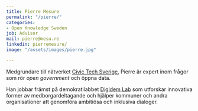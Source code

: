 ```yaml
---
title: Pierre Mesure
permalink: "/pierre/"
categories:
- Open Knowledge Sweden
job: Advisor
mail: pierre@mesu.re
linkedin: pierremesure/
image: "/assets/images/pierre.jpg"

---
```

Medgrundare till nätverket [Civic Tech Sverige](civictech.se), Pierre är expert inom frågor som rör *open government* och öppna data.

Han jobbar främst på demokratilabbet [Digidem Lab](digidemlab.org) som utforskar innovativa former av medborgardeltagande och hjälper kommuner och andra organisationer att genomföra ambitiösa och inklusiva dialoger.
